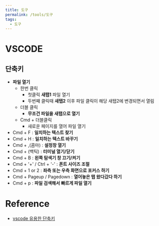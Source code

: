 ```yaml
---
title: 도구
permalink: /tools/도구
tags:
  - 도구
---
```


# VSCODE

## 단축키

- **파일 열기**
	- 한번 클릭
		- 첫클릭 **새탭1** 파일 열기
		- 두번째 클릭때 **새탭2** 이후 파일 클릭이 해당 새탭2에 변경되면서 열림
	- 더블 클릭
		- **무조건 파일을 새탭으로 열기** 
	- Cmd + 더블클릭
		- 새로운 페이지를 열어 파일 열기
- Cmd + F : **일치하는 텍스트 찾기**
- Cmd + H : **일치하는 텍스트 바꾸기**
- Cmd + ,(콤마) : **설정창 열기**
- Cmd + (백틱) : **터미널 열기/닫기**
- Cmd + B : **왼쪽 탐색기 창 끄기/켜기**
- Cmd + '+' / Ctrl + '-' : **폰트 사이즈 조절**
- Cmd + 1 or 2 : **좌측 또는 우측 화면으로 포커스 하기**
- Cmd + Pageup / Pagedown : **열어놓은 탭 왔다갔다 하기**
- Cmd + p : **파일 검색해서 빠르게 파일 열기**




# Reference

- [vscode 유용한 단축키](https://inpa.tistory.com/entry/VS-Code-%E2%8F%B1%EF%B8%8F-%EC%9C%A0%EC%9A%A9%ED%95%9C-%EB%8B%A8%EC%B6%95%ED%82%A4-%EC%A0%95%EB%A6%AC#ctrl_+_f__%EC%9D%BC%EC%B9%98%ED%95%98%EB%8A%94_%ED%85%8D%EC%8A%A4%ED%8A%B8_%EC%B0%BE%EA%B8%B0) 


